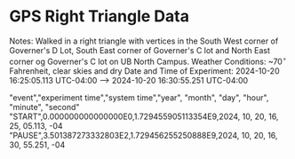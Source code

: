 # GPS Right Triangle Data

Notes: Walked in a right triangle with vertices in the South West corner of Governer's D Lot, 
       South East corner of Governer's C lot and North East corner og Governer's C lot on UB
       North Campus.
Weather Conditions: ~70$^\circ$ Fahrenheit, clear skies and dry
Date and Time of Experiment: 2024-10-20 16:25:05.113 UTC-04:00 --> 2024-10-20 16:30:55.251 UTC-04:00

"event","experiment time","system time","year", "month", "day", "hour", "minute", "second"
"START",0.000000000000000E0,1.729455905113354E9,2024, 10, 20, 16, 25, 05.113, -04
"PAUSE",3.501387273332803E2,1.729456255250888E9,2024, 10, 20, 16, 30, 55.251, -04

